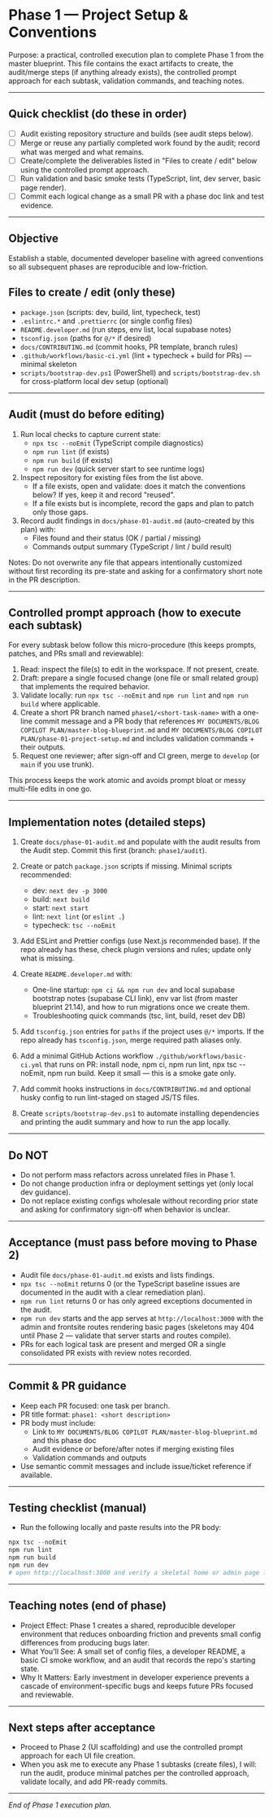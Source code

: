# Phase 1 — Project Setup & Conventions

Purpose: a practical, controlled execution plan to complete Phase 1 from the master blueprint. This file contains the exact artifacts to create, the audit/merge steps (if anything already exists), the controlled prompt approach for each subtask, validation commands, and teaching notes.

---

## Quick checklist (do these in order)
- [ ] Audit existing repository structure and builds (see audit steps below).
- [ ] Merge or reuse any partially completed work found by the audit; record what was merged and what remains.
- [ ] Create/complete the deliverables listed in "Files to create / edit" below using the controlled prompt approach.
- [ ] Run validation and basic smoke tests (TypeScript, lint, dev server, basic page render).
- [ ] Commit each logical change as a small PR with a phase doc link and test evidence.

---

## Objective
Establish a stable, documented developer baseline with agreed conventions so all subsequent phases are reproducible and low-friction.

## Files to create / edit (only these)
- `package.json` (scripts: dev, build, lint, typecheck, test)
- `.eslintrc.*` and `.prettierrc` (or single config files)
- `README.developer.md` (run steps, env list, local supabase notes)
- `tsconfig.json` (paths for `@/*` if desired)
- `docs/CONTRIBUTING.md` (commit hooks, PR template, branch rules)
- `.github/workflows/basic-ci.yml` (lint + typecheck + build for PRs) — minimal skeleton
- `scripts/bootstrap-dev.ps1` (PowerShell) and `scripts/bootstrap-dev.sh` for cross-platform local dev setup (optional)

---

## Audit (must do before editing)
1. Run local checks to capture current state:
   - `npx tsc --noEmit` (TypeScript compile diagnostics)
   - `npm run lint` (if exists)
   - `npm run build` (if exists)
   - `npm run dev` (quick server start to see runtime logs)
2. Inspect repository for existing files from the list above.
   - If a file exists, open and validate: does it match the conventions below? If yes, keep it and record "reused".
   - If a file exists but is incomplete, record the gaps and plan to patch only those gaps.
3. Record audit findings in `docs/phase-01-audit.md` (auto-created by this plan) with:
   - Files found and their status (OK / partial / missing)
   - Commands output summary (TypeScript / lint / build result)

Notes: Do not overwrite any file that appears intentionally customized without first recording its pre-state and asking for a confirmatory short note in the PR description.

---

## Controlled prompt approach (how to execute each subtask)
For every subtask below follow this micro-procedure (this keeps prompts, patches, and PRs small and reviewable):

1. Read: inspect the file(s) to edit in the workspace. If not present, create.
2. Draft: prepare a single focused change (one file or small related group) that implements the required behavior.
3. Validate locally: run `npx tsc --noEmit` and `npm run lint` and `npm run build` where applicable.
4. Create a short PR branch named `phase1/<short-task-name>` with a one-line commit message and a PR body that references `MY DOCUMENTS/BLOG COPILOT PLAN/master-blog-blueprint.md` and `MY DOCUMENTS/BLOG COPILOT PLAN/phase-01-project-setup.md` and includes validation commands + their outputs.
5. Request one reviewer; after sign-off and CI green, merge to `develop` (or `main` if you use trunk).

This process keeps the work atomic and avoids prompt bloat or messy multi-file edits in one go.

---

## Implementation notes (detailed steps)
1. Create `docs/phase-01-audit.md` and populate with the audit results from the Audit step. Commit this first (branch: `phase1/audit`).

2. Create or patch `package.json` scripts if missing. Minimal scripts recommended:
   - dev: `next dev -p 3000`
   - build: `next build`
   - start: `next start`
   - lint: `next lint` (or `eslint .`)
   - typecheck: `tsc --noEmit`

3. Add ESLint and Prettier configs (use Next.js recommended base). If the repo already has these, check plugin versions and rules; update only what is missing.

4. Create `README.developer.md` with:
   - One-line startup: `npm ci && npm run dev` and local supabase bootstrap notes (supabase CLI link), env var list (from master blueprint 21.14), and how to run migrations once we create them.
   - Troubleshooting quick commands (tsc, lint, build, reset dev DB)

5. Add `tsconfig.json` entries for `paths` if the project uses `@/*` imports. If the repo already has `tsconfig.json`, merge required path aliases only.

6. Add a minimal GitHub Actions workflow `./github/workflows/basic-ci.yml` that runs on PR: install node, npm ci, npm run lint, npx tsc --noEmit, npm run build. Keep it small — this is a smoke gate only.

7. Add commit hooks instructions in `docs/CONTRIBUTING.md` and optional husky config to run lint-staged on staged JS/TS files.

8. Create `scripts/bootstrap-dev.ps1` to automate installing dependencies and printing the audit summary and how to run the app locally.

---

## Do NOT
- Do not perform mass refactors across unrelated files in Phase 1.
- Do not change production infra or deployment settings yet (only local dev guidance).
- Do not replace existing configs wholesale without recording prior state and asking for confirmatory sign-off when behavior is unclear.

---

## Acceptance (must pass before moving to Phase 2)
- Audit file `docs/phase-01-audit.md` exists and lists findings.
- `npx tsc --noEmit` returns 0 (or the TypeScript baseline issues are documented in the audit with a clear remediation plan).
- `npm run lint` returns 0 or has only agreed exceptions documented in the audit.
- `npm run dev` starts and the app serves at `http://localhost:3000` with the admin and frontsite routes rendering basic pages (skeletons may 404 until Phase 2 — validate that server starts and routes compile).
- PRs for each logical task are present and merged OR a single consolidated PR exists with review notes recorded.

---

## Commit & PR guidance
- Keep each PR focused: one task per branch.
- PR title format: `phase1: <short description>`
- PR body must include:
  - Link to `MY DOCUMENTS/BLOG COPILOT PLAN/master-blog-blueprint.md` and this phase doc
  - Audit evidence or before/after notes if merging existing files
  - Validation commands and outputs
- Use semantic commit messages and include issue/ticket reference if available.

---

## Testing checklist (manual)
- Run the following locally and paste results into the PR body:

```powershell
npx tsc --noEmit
npm run lint
npm run build
npm run dev
# open http://localhost:3000 and verify a skeletal home or admin page loads
```

---

## Teaching notes (end of phase)
- Project Effect: Phase 1 creates a shared, reproducible developer environment that reduces onboarding friction and prevents small config differences from producing bugs later.
- What You'll See: A small set of config files, a developer README, a basic CI smoke workflow, and an audit that records the repo's starting state.
- Why It Matters: Early investment in developer experience prevents a cascade of environment-specific bugs and keeps future PRs focused and reviewable.

---

## Next steps after acceptance
- Proceed to Phase 2 (UI scaffolding) and use the controlled prompt approach for each UI file creation.
- When you ask me to execute any Phase 1 subtasks (create files), I will: run the audit, produce minimal patches per the controlled approach, validate locally, and add PR-ready commits.

---

*End of Phase 1 execution plan.*
